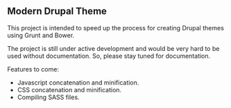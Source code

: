 ## Modern Drupal Theme

This project is intended to speed up the process for creating Drupal themes using Grunt and Bower.

The project is still under active development and would be very hard to be used without documentation. So, please stay tuned for documentation.

Features to come:
- Javascript concatenation and minification.
- CSS concatenation and minification.
- Compiling SASS files.
